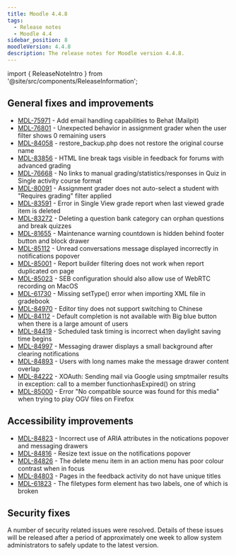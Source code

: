 ```yaml
---
title: Moodle 4.4.8
tags:
  - Release notes
  - Moodle 4.4
sidebar_position: 8
moodleVersion: 4.4.8
description: The release notes for Moodle version 4.4.8.
---
```


import { ReleaseNoteIntro } from '@site/src/components/ReleaseInformation';

<ReleaseNoteIntro releaseName={frontMatter.moodleVersion} />

## General fixes and improvements
<!-- cspell:disable -->
- [MDL-75971](https://tracker.moodle.org/browse/MDL-75971) - Add email handling capabilities to Behat (Mailpit)
- [MDL-76801](https://tracker.moodle.org/browse/MDL-76801) - Unexpected behavior in assignment grader when the user filter shows 0 remaining users
- [MDL-84058](https://tracker.moodle.org/browse/MDL-84058) - restore_backup.php does not restore the original course name
- [MDL-83856](https://tracker.moodle.org/browse/MDL-83856) - HTML line break tags visible in feedback for forums with advanced grading
- [MDL-76668](https://tracker.moodle.org/browse/MDL-76668) - No links to manual grading/statistics/responses in Quiz in Single activity course format
- [MDL-80091](https://tracker.moodle.org/browse/MDL-80091) - Assignment grader does not auto-select a student with "Requires grading" filter applied
- [MDL-83591](https://tracker.moodle.org/browse/MDL-83591) - Error in Single View grade report when last viewed grade item is deleted
- [MDL-83272](https://tracker.moodle.org/browse/MDL-83272) - Deleting a question bank category can orphan questions and break quizzes
- [MDL-81655](https://tracker.moodle.org/browse/MDL-81655) - Maintenance warning countdown is hidden behind footer button and block drawer
- [MDL-85112](https://tracker.moodle.org/browse/MDL-85112) - Unread conversations message displayed incorrectly in notifications popover
- [MDL-85001](https://tracker.moodle.org/browse/MDL-85001) - Report builder filtering does not work when report duplicated on page
- [MDL-85023](https://tracker.moodle.org/browse/MDL-85023) - SEB configuration should also allow use of WebRTC recording on MacOS
- [MDL-61730](https://tracker.moodle.org/browse/MDL-61730) - Missing setType() error when importing XML file in gradebook
- [MDL-84970](https://tracker.moodle.org/browse/MDL-84970) - Editor tiny does not support switching to Chinese
- [MDL-84112](https://tracker.moodle.org/browse/MDL-84112) - Default completion is not available with Big blue button when there is a large amount of users
- [MDL-84419](https://tracker.moodle.org/browse/MDL-84419) - Scheduled task timing is incorrect when daylight saving time begins
- [MDL-84997](https://tracker.moodle.org/browse/MDL-84997) - Messaging drawer displays a small background after clearing notifications
- [MDL-84893](https://tracker.moodle.org/browse/MDL-84893) - Users with long names make the message drawer content overlap
- [MDL-84222](https://tracker.moodle.org/browse/MDL-84222) - XOAuth: Sending mail via Google using smptmailer results in exception: call to a member functionhasExpired() on string
- [MDL-85000](https://tracker.moodle.org/browse/MDL-85000) - Error "No compatible source was found for this media" when trying to play OGV files on Firefox
<!-- cspell:enable -->

## Accessibility improvements
<!-- cspell:disable -->
- [MDL-84823](https://tracker.moodle.org/browse/MDL-84823) - Incorrect use of ARIA attributes in the notications popover and messaging drawers
- [MDL-84816](https://tracker.moodle.org/browse/MDL-84816) - Resize text issue on the notifications popover
- [MDL-84826](https://tracker.moodle.org/browse/MDL-84826) - The delete menu item in an action menu has poor colour contrast when in focus
- [MDL-84803](https://tracker.moodle.org/browse/MDL-84803) - Pages in the feedback activity do not have unique titles
- [MDL-61823](https://tracker.moodle.org/browse/MDL-61823) - The filetypes form element has two labels, one of which is broken
<!-- cspell:enable -->

## Security fixes

A number of security related issues were resolved. Details of these issues will be released after a period of approximately one week to allow system administrators to safely update to the latest version.
